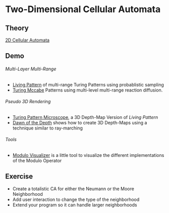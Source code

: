 Two-Dimensional Cellular Automata
=================================

## Theory

[2D Cellular Automata](theory)

## Demo

###### Multi-Layer Multi-Range
- [Living Pattern](demo/living) of multi-range Turing Patterns using probablistic sampling
- [Turing Mccabe](demo/Turing_McCabe) Patterns using multi-level multi-range reaction diffusion.

###### Pseudo 3D Rendering
- [Turing Pattern Microscope](demo/microscope), a 3D Depth-Map Version of *Living Pattern*
- [Dawn of the Depth](demo/dawn_of_the_depth) shows how to create 3D Depth-Maps using a technique similar to ray-marching

###### Tools
- [Modulo Visualizer](demo/modulo_visualizer) is a little tool to visualize the different implementations of the Modulo Operator

## Exercise
- Create a totalistic CA for either the Neumann or the Moore Neighborhood
- Add user interaction to change the type of the neighborhood
- Extend your program so it can handle larger neighborhoods

